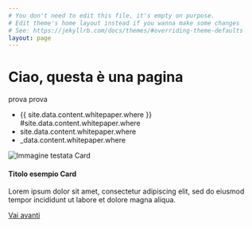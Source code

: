 ```yaml
---
# You don't need to edit this file, it's empty on purpose.
# Edit theme's home layout instead if you wanna make some changes
# See: https://jekyllrb.com/docs/themes/#overriding-theme-defaults
layout: page
---
```


# Ciao, questa è una pagina
prova prova
 <ul> <li>
  {{ site.data.content.whitepaper.where }} 
 #site.data.content.whitepaper.where 
  </li>
 
 <li> site.data.content.whitepaper.where
 </li>
 
 <li> _data.content.whitepaper.where
 </li>
 
  </ul>


<div class="card w-50">
  <img class="card-img-top" src="..." alt="Immagine testata Card">
  <div class="card-body">
    <h4 class="card-title">Titolo esempio Card</h4>
    <p class="card-text">Lorem ipsum dolor sit amet, consectetur adipiscing elit, sed do eiusmod tempor incididunt ut labore et dolore magna aliqua.</p>
    <a href="#" class="btn btn-primary">Vai avanti</a>
  </div>
</div>
